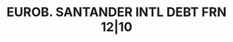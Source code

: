 ---
layout: asset
title: EUROB. SANTANDER INTL DEBT FRN 12|10                        
isin: XS0238219405
---